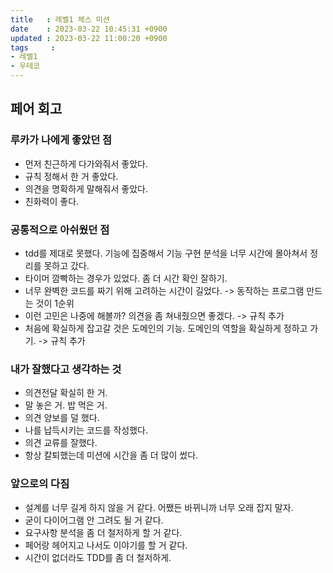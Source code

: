 ```yaml
---
title   : 레벨1 체스 미션
date    : 2023-03-22 10:45:31 +0900
updated : 2023-03-22 11:00:20 +0900
tags     : 
- 레벨1
- 우테코
---
```


## 페어 회고

### 루카가 나에게 좋았던 점

- 먼저 친근하게 다가와줘서 좋았다.
- 규칙 정해서 한 거 좋았다.
- 의견을 명확하게 말해줘서 좋았다.
- 친화력이 좋다.

### 공통적으로 아쉬웠던 점

- tdd를 제대로 못했다. 기능에 집중해서 기능 구현 분석을 너무 시간에 몰아쳐서 정리를 못하고 갔다.
- 타이머 깜빡하는 경우가 있었다. 좀 더 시간 확인 잘하기.
- 너무 완벽한 코드를 짜기 위해 고려하는 시간이 길었다. -> 동작하는 프로그램 만드는 것이 1순위
- 이런 고민은 나중에 해볼까? 의견을 좀 쳐내줬으면 좋겠다. -> 규칙 추가
- 처음에 확실하게 잡고갈 것은 도메인의 기능. 도메인의 역할을 확실하게 정하고 가기. -> 규칙 추가

### 내가 잘했다고 생각하는 것

- 의견전달 확실히 한 거.
- 말 놓은 거. 밥 먹은 거.
- 의견 양보를 덜 했다.
- 나를 납득시키는 코드를 작성했다.
- 의견 교류를 잘했다.
- 항상 칼퇴했는데 미션에 시간을 좀 더 많이 썼다.

### 앞으로의 다짐

- 설계를 너무 길게 하지 않을 거 같다. 어쨌든 바뀌니까 너무 오래 잡지 말자.
- 굳이 다이어그램 안 그려도 될 거 같다.
- 요구사항 분석을 좀 더 철저하게 할 거 같다.
- 페어랑 헤어지고 나서도 이야기를 할 거 같다.
- 시간이 없더라도 TDD를 좀 더 철저하게.